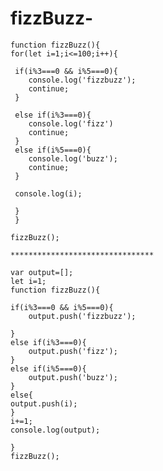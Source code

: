 # fizzBuzz-

    function fizzBuzz(){
    for(let i=1;i<=100;i++){

     if(i%3===0 && i%5===0){
        console.log('fizzbuzz');
        continue;
     }

     else if(i%3===0){
        console.log('fizz')
        continue;
     }
     else if(i%5===0){
        console.log('buzz');
        continue;
     }
   
     console.log(i);

     }
     }

    fizzBuzz();

    ********************************

    var output=[];
    let i=1;
    function fizzBuzz(){

    if(i%3===0 && i%5===0){
        output.push('fizzbuzz');
        
    }
    else if(i%3===0){
        output.push('fizz');
    }
    else if(i%5===0){
        output.push('buzz');
    }
    else{
    output.push(i);
    }
    i+=1;
    console.log(output);
    
    }
    fizzBuzz();
